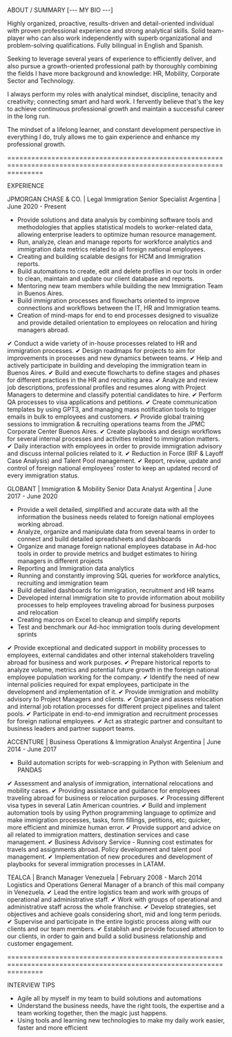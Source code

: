 ABOUT / SUMMARY [--- MY BIO ---]

Highly organized, proactive, results-driven and detail-oriented individual with proven professional experience and strong analytical skills. Solid team-player who can also work independently with superb organizational and problem-solving qualifications. Fully bilingual in English and Spanish.

Seeking to leverage several years of experience to efficiently deliver, and also pursue a growth-oriented professional path by thoroughly combining the fields I have more background and knowledge: HR, Mobility, Corporate Sector and Technology.

I always perform my roles with analytical mindset, discipline, tenacity and creativity; connecting smart and hard work. I fervently believe that's the key to achieve continuous professional growth and maintain a successful career in the long run.

The mindset of a lifelong learner, and constant development perspective in everything I do, truly allows me to gain experience and enhance my professional growth.

=====================================================================================================================

EXPERIENCE

JPMORGAN CHASE & CO. | Legal Immigration Senior Specialist
Argentina | June 2020 - Present
- Provide solutions and data analysis by combining software tools and methodologies that applies statistical models to worker-related data, allowing enterprise leaders to optimize human resource management.
- Run, analyze, clean and manage reports for workforce analytics and immigration data metrics related to all foreign national employees.
- Creating and building scalable designs for HCM and Immigration reports.
- Build automations to create, edit and delete profiles in our tools in order to clean, maintain and update our client database and reports.
- Mentoring new team members while building the new Immigration Team in Buenos Aires.
- Build immigration processes and flowcharts oriented to improve connections and workflows between the IT, HR and Immigration teams.
- Creation of mind-maps for end to end processes designed to visualize and provide detailed orientation to employees on relocation and hiring managers abroad.


✔ Conduct a wide variety of in-house processes related to HR and immigration processes.
✔ Design roadmaps for projects to aim for improvements in processes and new dynamics between teams.
✔ Help and actively participate in building and developing the immigration team in Buenos Aires.
✔ Build and execute flowcharts to define stages and phases for different practices in the HR and recruiting area.
✔ Analyze and review job descriptions, professional profiles and resumes along with Project Managers to determine and classify potential candidates to hire.
✔ Perform QA processes to visa applications and petitions.
✔ Create communication templates by using GPT3, and managing mass notification tools to trigger emails in bulk to employees and customers.
✔ Provide global training sessions to immigration & recruiting operations teams from the JPMC Corporate Center Buenos Aires.
✔ Create playbooks and design workflows for several internal processes and activities related to immigration matters.
✔ Daily interaction with employees in order to provide immigration advisory and discuss internal policies related to it.
✔ Reduction in Force (RIF & Layoff Case Analysis) and Talent Pool management.
✔ Report, review, update and control of foreign national employees' roster to keep an updated record of every immigration status.


GLOBANT | Immigration & Mobility Senior Data Analyst
Argentina | June 2017 - June 2020
- Provide a well detailed, simplified and accurate data with all the information the business needs related to foreign national employees working abroad.
- Analyze, organize and manipulate data from several teams in order to connect and build detailed spreadsheets and dashboards
- Organize and manage foreign national employees database in Ad-hoc tools in order to provide metrics and budget estimates to hiring managers in different projects
- Reporting and Immigration data analytics
- Running and constantly improving SQL queries for workforce analytics, recruiting and immigration team
- Build detailed dashboards for immigration, recruitment and HR teams
- Developed internal immigration site to provide information about mobility processes to help employees traveling abroad for business purposes and relocation
- Creating macros on Excel to cleanup and simplify reports
- Test and benchmark our Ad-hoc immigration tools during development sprints


✔ Provide exceptional and dedicated support in mobility processes to employees, external candidates and other internal stakeholders traveling abroad for business and work purposes.
✔ Prepare historical reports to analyze volume, metrics and potential future growth in the foreign national employee population working for the company.
✔ Identify the need of new internal policies required for expat employees, participate in the development and implementation of it.
✔ Provide immigration and mobility advisory to Project Managers and clients.
✔ Organize and assess relocation and internal job rotation processes for different project pipelines and talent pools.
✔ Participate in end-to-end immigration and recruitment processes for foreign national employees.
✔ Act as strategic partner and consultant to business leaders and partner support teams.


ACCENTURE | Business Operations & Immigration Analyst
Argentina | June 2014 - June 2017
- Build automation scripts for web-scrapping in Python with Selenium and PANDAS

✔ Assessment and analysis of immigration, international relocations and mobility cases.
✔ Providing assistance and guidance for employees traveling abroad for business or relocation purposes.
✔ Processing different visa types in several Latin American countries.
✔ Build and implement automation tools by using Python programming language to optimize and make immigration processes, tasks, form fillings, petitions, etc; quicker, more efficient and minimize human error.
✔ Provide support and advice on all related to immigration matters, destination services and case management.
✔ Business Advisory Service - Running cost estimates for travels and assignments abroad. Policy development and talent pool management.
✔ Implementation of new procedures and development of playbooks for several immigration processes in LATAM.


TEALCA | Branch Manager
Venezuela | February 2008 - March 2014
Logistics and Operations General Manager of a branch of this mail company in Venezuela.
✔ Lead the entire logistics team and work with groups of operational and administrative staff.
✔ Work with groups of operational and administrative staff across the whole franchise.
✔ Develop strategies, set objectives and achieve goals considering short, mid and long term periods.
✔ Supervise and participate in the entire logistic process along with our clients and our team members.
✔ Establish and provide focused attention to our clients, in order to gain and build a solid business relationship and customer engagement.

=====================================================================================================================

INTERVIEW TIPS

- Agile all by myself in my team to build solutions and automations
- Understand the business needs, have the right tools, the expertise and a team working together, then the magic just happens.
- Using tools and learning new technologies to make my daily work easier, faster and more efficient

